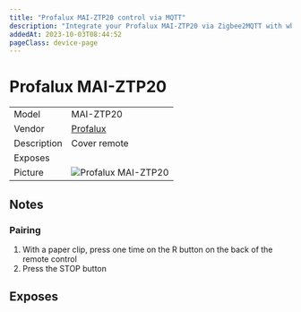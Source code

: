 ```yaml
---
title: "Profalux MAI-ZTP20 control via MQTT"
description: "Integrate your Profalux MAI-ZTP20 via Zigbee2MQTT with whatever smart home infrastructure you are using without the vendor's bridge or gateway."
addedAt: 2023-10-03T08:44:52
pageClass: device-page
---
```


<!-- !!!! -->
<!-- ATTENTION: This file is auto-generated through docgen! -->
<!-- You can only edit the "Notes"-Section between the two comment lines "Notes BEGIN" and "Notes END". -->
<!-- Do not use h1 or h2 heading within "## Notes"-Section. -->
<!-- !!!! -->

# Profalux MAI-ZTP20

|     |     |
|-----|-----|
| Model | MAI-ZTP20  |
| Vendor  | [Profalux](/supported-devices/#v=Profalux)  |
| Description | Cover remote |
| Exposes |  |
| Picture | ![Profalux MAI-ZTP20](https://www.zigbee2mqtt.io/images/devices/MAI-ZTP20.png) |


<!-- Notes BEGIN: You can edit here. Add "## Notes" headline if not already present. -->
## Notes

### Pairing

1. With a paper clip, press one time on the R button on the back of the remote control
2. Press the STOP button
<!-- Notes END: Do not edit below this line -->




## Exposes




